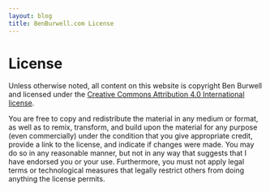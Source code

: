 ```yaml
---
layout: blog
title: BenBurwell.com License
---
```


License
=======

Unless otherwise noted, all content on this website is copyright Ben Burwell and licensed under the [Creative Commons Attribution 4.0 International license](https://creativecommons.org/licenses/by/4.0/).

You are free to copy and redistribute the material in any medium or format, as well as to remix, transform, and build upon the material for any purpose (even commercially) under the condition that you give appropriate credit, provide a link to the license, and indicate if changes were made. You may do so in any reasonable manner, but not in any way that suggests that I have endorsed you or your use. Furthermore, you must not apply legal terms or technological measures that legally restrict others from doing anything the license permits.
